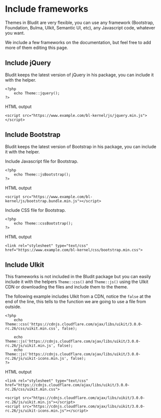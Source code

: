 # Include frameworks
<!-- position: 7 -->

Themes in Bludit are very flexible, you can use any framework (Bootstrap, Foundation, Bulma, UIkit, Semantic UI, etc), any Javascript code, whatever you want.

We include a few frameworks on the documentation, but feel free to add more of them editing this page.

<h2 id="jquery">Include jQuery</h2>

Bludit keeps the latest version of jQuery in his package, you can include it with the helper.
```
<?php
	echo Theme::jquery();
?>
```

HTML output
```
<script src="https://www.example.com/bl-kernel/js/jquery.min.js"></script>
```

<h2 id="bootstrap">Include Bootstrap</h2>

Bludit keeps the latest version of Bootstrap in his package, you can include it with the helper.

Include Javascript file for Bootstrap.
```
<?php
	echo Theme::jsBootstrap();
?>
```

HTML output
```
<script src="https://www.example.com/bl-kernel/js/bootstrap.bundle.min.js"></script>
```

Include CSS file for Bootstrap.
```
<?php
	echo Theme::cssBootstrap();
?>
```

HTML output
```
<link rel="stylesheet" type="text/css" href="https://www.example.com/bl-kernel/css/bootstrap.min.css">
```

<h2 id="uikit">Include UIkit</h2>

This frameworks is not included in the Bludit package but you can easily include it with the helpers `Theme::css()` and `Theme::js()` using the UIkit CDN or downloading the files and include them to the theme.

The following example includes UIkit from a CDN, notice the `false` at the end of the line, this tells to the function we are going to use a file from outside.
```
<?php
	echo Theme::css('https://cdnjs.cloudflare.com/ajax/libs/uikit/3.0.0-rc.26/css/uikit.min.css', false);

	echo Theme::js('https://cdnjs.cloudflare.com/ajax/libs/uikit/3.0.0-rc.26/js/uikit.min.js', false);
	echo Theme::js('https://cdnjs.cloudflare.com/ajax/libs/uikit/3.0.0-rc.26/js/uikit-icons.min.js', false);
?>
```

HTML output
```
<link rel="stylesheet" type="text/css" href="https://cdnjs.cloudflare.com/ajax/libs/uikit/3.0.0-rc.26/css/uikit.min.css">

<script src="https://cdnjs.cloudflare.com/ajax/libs/uikit/3.0.0-rc.26/js/uikit.min.js"></script>
<script src="https://cdnjs.cloudflare.com/ajax/libs/uikit/3.0.0-rc.26/js/uikit-icons.min.js"></script>
```